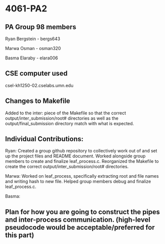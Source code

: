 # 4061-PA2

## PA Group 98 members

Ryan Bergstein - bergs643

Marwa Osman - osman320

Basma Elaraby - elara006

## CSE computer used

csel-kh1250-02.cselabs.umn.edu

## Changes to Makefile

Added to the inter: piece of the Makefile so that the correct output/inter_submission/root# directories as well as the output/final_submission directory match with what is expected.

## Individual Contributions: 

Ryan: Created a group github repository to collectively work out of and set up the project files and README document. Worked alongside group members to create and finalize leaf_process.c. Reorganized the Makefile to create the correct output/inter_submission/root# directories.

Marwa: Worked on leaf_process, specifically extracting root and file names and writing hash to new file. Helped group members debug and finalize leaf_process.c. 

Basma: 

## Plan for how you are going to construct the pipes and inter-process communication. (high-level pseudocode would be acceptable/preferred for this part)


